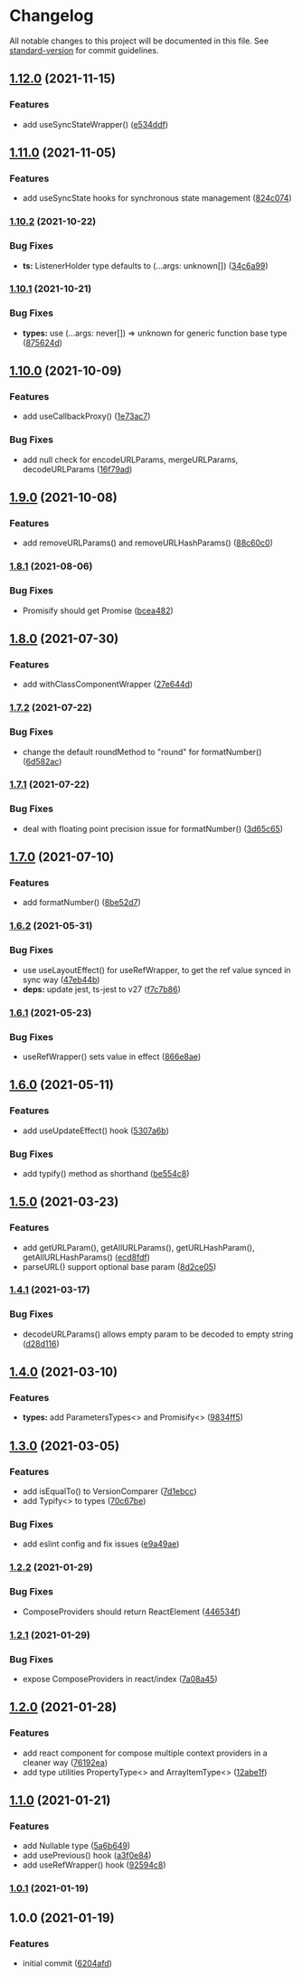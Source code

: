 # Changelog

All notable changes to this project will be documented in this file. See [standard-version](https://github.com/conventional-changelog/standard-version) for commit guidelines.

## [1.12.0](https://github.com/shm-open/utilities/compare/v1.11.0...v1.12.0) (2021-11-15)


### Features

* add useSyncStateWrapper() ([e534ddf](https://github.com/shm-open/utilities/commit/e534ddf2c2aec2db080fb6e96b232a9de928a6ed))

## [1.11.0](https://github.com/shm-open/utilities/compare/v1.10.2...v1.11.0) (2021-11-05)


### Features

* add useSyncState hooks for synchronous state management ([824c074](https://github.com/shm-open/utilities/commit/824c0744902d648edde9f75d991e3a19b680a176))

### [1.10.2](https://github.com/shm-open/utilities/compare/v1.10.1...v1.10.2) (2021-10-22)


### Bug Fixes

* **ts:** ListenerHolder type defaults to (...args: unknown[]) ([34c6a99](https://github.com/shm-open/utilities/commit/34c6a998042701b1e72135d99caaabe57ab0a1f7))

### [1.10.1](https://github.com/shm-open/utilities/compare/v1.10.0...v1.10.1) (2021-10-21)


### Bug Fixes

* **types:** use (...args: never[]) => unknown for generic function base type ([875624d](https://github.com/shm-open/utilities/commit/875624d5ab2a4f859a42a774b1ac502414fcef0a))

## [1.10.0](https://github.com/shm-open/utilities/compare/v1.9.0...v1.10.0) (2021-10-09)


### Features

* add useCallbackProxy() ([1e73ac7](https://github.com/shm-open/utilities/commit/1e73ac72eb164336021bfebb46f52f02403674b0))


### Bug Fixes

* add null check for encodeURLParams, mergeURLParams, decodeURLParams ([16f79ad](https://github.com/shm-open/utilities/commit/16f79ad1f47433c2f021c60b7fc84a549126590c))

## [1.9.0](https://github.com/shm-open/utilities/compare/v1.8.1...v1.9.0) (2021-10-08)


### Features

* add removeURLParams() and removeURLHashParams() ([88c60c0](https://github.com/shm-open/utilities/commit/88c60c01ccfa6bf21f6da50b142bbbca1e4594ee))

### [1.8.1](https://github.com/shm-open/utilities/compare/v1.8.0...v1.8.1) (2021-08-06)


### Bug Fixes

* Promisify<boolean> should get Promise<boolean> ([bcea482](https://github.com/shm-open/utilities/commit/bcea48258f2886ef96cd79c15f747bfbdc096c76))

## [1.8.0](https://github.com/shm-open/utilities/compare/v1.7.2...v1.8.0) (2021-07-30)


### Features

* add withClassComponentWrapper ([27e644d](https://github.com/shm-open/utilities/commit/27e644d370fea025f765ee7cec914359da2b0aa7))

### [1.7.2](https://github.com/shm-open/utilities/compare/v1.7.1...v1.7.2) (2021-07-22)


### Bug Fixes

* change the default roundMethod to "round" for formatNumber() ([6d582ac](https://github.com/shm-open/utilities/commit/6d582ac10f665d41749a53f4936dc38bd0b96f87))

### [1.7.1](https://github.com/shm-open/utilities/compare/v1.7.0...v1.7.1) (2021-07-22)


### Bug Fixes

* deal with floating point precision issue for formatNumber() ([3d65c65](https://github.com/shm-open/utilities/commit/3d65c654cb6c6f018424c1918139267d0c33e02a))

## [1.7.0](https://github.com/shm-open/utilities/compare/v1.6.2...v1.7.0) (2021-07-10)


### Features

* add formatNumber() ([8be52d7](https://github.com/shm-open/utilities/commit/8be52d752b66fdcbcf973816033fbebccb1b6da4))

### [1.6.2](https://github.com/shm-open/utilities/compare/v1.6.1...v1.6.2) (2021-05-31)


### Bug Fixes

* use useLayoutEffect() for useRefWrapper, to get the ref value synced in sync way ([47eb44b](https://github.com/shm-open/utilities/commit/47eb44bc2352781debff5061728e18c8c07a65ea))
* **deps:** update jest, ts-jest to v27 ([f7c7b86](https://github.com/shm-open/utilities/commit/f7c7b86e2597c3f2c7a23aaca364a7276659424a))

### [1.6.1](https://github.com/shm-open/utilities/compare/v1.6.0...v1.6.1) (2021-05-23)


### Bug Fixes

* useRefWrapper() sets value in effect ([866e8ae](https://github.com/shm-open/utilities/commit/866e8aeef9b4a2bb91ab438ad96e08fcc1cd31a2))

## [1.6.0](https://github.com/shm-open/utilities/compare/v1.5.0...v1.6.0) (2021-05-11)


### Features

* add useUpdateEffect() hook ([5307a6b](https://github.com/shm-open/utilities/commit/5307a6b97e847e49b58081a2a2dddf840d17b65c))


### Bug Fixes

* add typify() method as shorthand ([be554c8](https://github.com/shm-open/utilities/commit/be554c818737526eeb706b40c641669bf2b53a38))

## [1.5.0](https://github.com/shm-open/utilities/compare/v1.4.1...v1.5.0) (2021-03-23)


### Features

* add getURLParam(), getAllURLParams(), getURLHashParam(), getAllURLHashParams() ([ecd8fdf](https://github.com/shm-open/utilities/commit/ecd8fdfc9592c33f99e0a36d68276af7d000f4be))
* parseURL() support optional base param ([8d2ce05](https://github.com/shm-open/utilities/commit/8d2ce054b31a65359d4c103445f5546b85ee91f7))

### [1.4.1](https://github.com/shm-open/utilities/compare/v1.4.0...v1.4.1) (2021-03-17)


### Bug Fixes

* decodeURLParams() allows empty param to be decoded to empty string ([d28d116](https://github.com/shm-open/utilities/commit/d28d11681dd7e606325d8b5da4152e408288bc2e))

## [1.4.0](https://github.com/shm-open/utilities/compare/v1.3.0...v1.4.0) (2021-03-10)


### Features

* **types:** add ParametersTypes<> and Promisify<> ([9834ff5](https://github.com/shm-open/utilities/commit/9834ff5bdfdd91bf7a170bc5d8dbe116bed9a705))

## [1.3.0](https://github.com/shm-open/utilities/compare/v1.2.2...v1.3.0) (2021-03-05)


### Features

* add isEqualTo() to VersionComparer ([7d1ebcc](https://github.com/shm-open/utilities/commit/7d1ebccdcbed64220e76652264352eb473c893b3))
* add Typify<> to types ([70c67be](https://github.com/shm-open/utilities/commit/70c67be5c117320df7dadf36e75c1b1b0edd302f))


### Bug Fixes

* add eslint config and fix issues ([e9a49ae](https://github.com/shm-open/utilities/commit/e9a49aef4023f31ea1a95eae2d158467625885ab))

### [1.2.2](https://github.com/shm-open/utilities/compare/v1.2.1...v1.2.2) (2021-01-29)


### Bug Fixes

* ComposeProviders should return ReactElement ([446534f](https://github.com/shm-open/utilities/commit/446534f163f7d2e1c6f27cb4e07225bf1d383b77))

### [1.2.1](https://github.com/shm-open/utilities/compare/v1.2.0...v1.2.1) (2021-01-29)


### Bug Fixes

* expose ComposeProviders in react/index ([7a08a45](https://github.com/shm-open/utilities/commit/7a08a454bb654dfd9c6962b6bd3db5c4f91498f8))

## [1.2.0](https://github.com/shm-open/utilities/compare/v1.1.0...v1.2.0) (2021-01-28)


### Features

* add <ComposeProviders> react component for compose multiple context providers in a cleaner way ([76192ea](https://github.com/shm-open/utilities/commit/76192eaff0c4cda66f019c5343664bf4f704ac3b))
* add type utilities PropertyType<> and ArrayItemType<> ([12abe1f](https://github.com/shm-open/utilities/commit/12abe1fff15c98f9c83e8988bcabd0f59c808f84))

## [1.1.0](https://github.com/shm-open/utilities/compare/v1.0.1...v1.1.0) (2021-01-21)


### Features

* add Nullable<T> type ([5a6b649](https://github.com/shm-open/utilities/commit/5a6b64917b83e4313ece1ac7f96c41b9f98e0fc2))
* add usePrevious() hook ([a3f0e84](https://github.com/shm-open/utilities/commit/a3f0e84af73c66e87630b042281b7c9775b310f2))
* add useRefWrapper() hook ([92594c8](https://github.com/shm-open/utilities/commit/92594c8510a77b643ce28947c38ea212c35a94b5))

### [1.0.1](https://github.com/shm-open/utilities/compare/v1.0.0...v1.0.1) (2021-01-19)

## 1.0.0 (2021-01-19)


### Features

* initial commit ([6204afd](https://github.com/shm-open/utilities/commit/6204afd7315a0bd927007810211598f12ab3783c))
